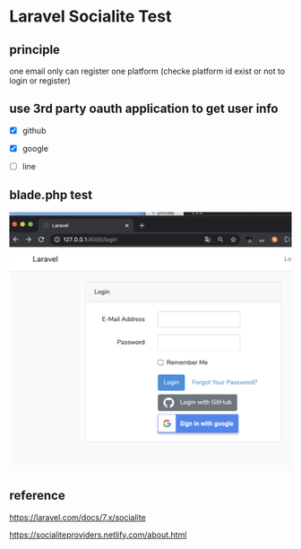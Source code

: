 # Laravel Socialite Test


## principle
one email only can register one platform (checke platform id exist or not to login or register)


## use  3rd party oauth application to get user info 
- [x] github

- [x] google 

- [ ] line


## blade.php test

![image](https://github.com/kiddchantw/testSocialite/blob/master/public/loginPage.png?raw=true)





## reference

https://laravel.com/docs/7.x/socialite

https://socialiteproviders.netlify.com/about.html





